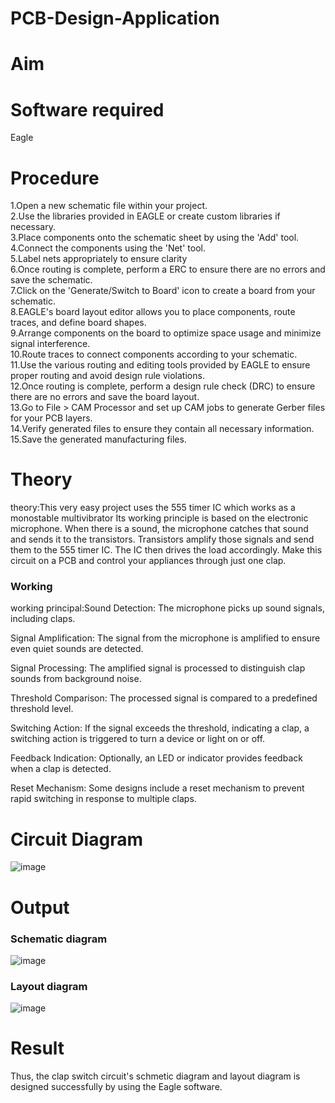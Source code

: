 # PCB-Design-Application
# Aim


# Software required
Eagle

# Procedure
1.Open a new schematic file within your project.</br>
2.Use the libraries provided in EAGLE or create custom libraries if necessary.</br>
3.Place components onto the schematic sheet by using the 'Add' tool.</br>
4.Connect the components using the 'Net' tool.</br>
5.Label nets appropriately to ensure clarity</br>
6.Once routing is complete, perform a ERC to ensure there are no errors and save the schematic.</br>
7.Click on the 'Generate/Switch to Board' icon to create a board from your schematic.</br>
8.EAGLE's board layout editor allows you to place components, route traces, and define board shapes.</br>
9.Arrange components on the board to optimize space usage and minimize signal interference.</br>
10.Route traces to connect components according to your schematic.</br>
11.Use the various routing and editing tools provided by EAGLE to ensure proper routing and avoid design rule violations.</br>
12.Once routing is complete, perform a design rule check (DRC) to ensure there are no errors and save the board layout.</br>
13.Go to File > CAM Processor and set up CAM jobs to generate Gerber files for your PCB layers.</br>
14.Verify generated files to ensure they contain all necessary information.</br>
15.Save the generated manufacturing files.</br>

# Theory
theory:This very easy project uses the 555 timer IC which works as a monostable multivibrator Its working principle is based on the electronic microphone. When there is a sound, the microphone catches that sound and sends it to the transistors. Transistors amplify those signals and send them to the 555 timer IC. The IC then drives the load accordingly. Make this circuit on a PCB and control your appliances through just one clap.

### Working 
working principal:Sound Detection: The microphone picks up sound signals, including claps.

Signal Amplification: The signal from the microphone is amplified to ensure even quiet sounds are detected.

Signal Processing: The amplified signal is processed to distinguish clap sounds from background noise.

Threshold Comparison: The processed signal is compared to a predefined threshold level.

Switching Action: If the signal exceeds the threshold, indicating a clap, a switching action is triggered to turn a device or light on or off.

Feedback Indication: Optionally, an LED or indicator provides feedback when a clap is detected.

Reset Mechanism: Some designs include a reset mechanism to prevent rapid switching in response to multiple claps.





# Circuit Diagram
![image](https://github.com/Raji1009/PCB-Design-Application/assets/89059861/e56f0729-414b-4bb6-9e37-860e503f55ea)

# Output

### Schematic diagram
![image](https://github.com/Raji1009/PCB-Design-Application/assets/89059861/cadaafd7-2754-46c9-8da7-51fe24f0b172)

### Layout diagram
![image](https://github.com/Raji1009/PCB-Design-Application/assets/89059861/30f582c1-286a-4a9e-8a80-f0bc1ce5dac4)

# Result
Thus, the clap switch circuit's schmetic diagram and layout diagram is designed successfully by using the Eagle software.



